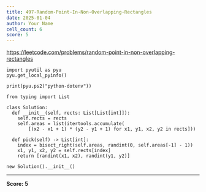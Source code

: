```yaml
---
title: 497-Random-Point-In-Non-Overlapping-Rectangles
date: 2025-01-04
author: Your Name
cell_count: 6
score: 5
---
```


https://leetcode.com/problems/random-point-in-non-overlapping-rectangles


```
import pyutil as pyu
pyu.get_local_pyinfo()
```


```
print(pyu.ps2("python-dotenv"))
```


```
from typing import List
```


```
class Solution:
  def __init__(self, rects: List[List[int]]):
    self.rects = rects
    self.areas = list(itertools.accumulate(
        [(x2 - x1 + 1) * (y2 - y1 + 1) for x1, y1, x2, y2 in rects]))

  def pick(self) -> List[int]:
    index = bisect_right(self.areas, randint(0, self.areas[-1] - 1))
    x1, y1, x2, y2 = self.rects[index]
    return [randint(x1, x2), randint(y1, y2)]
```


```
new Solution().__init__()
```


---
**Score: 5**